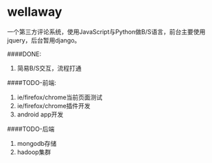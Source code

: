 wellaway
========

一个第三方评论系统，使用JavaScript与Python做B/S语言，前台主要使用jquery，后台暂用django。

####DONE:

1. 简易B/S交互，流程打通

####TODO-前端:
1. ie/firefox/chrome当前页面测试
2. ie/firefox/chrome插件开发
3. android app开发

####TODO-后端
1. mongodb存储
2. hadoop集群
